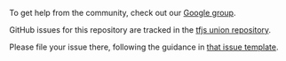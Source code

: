 To get help from the community, check out our [Google group](https://groups.google.com/a/tensorflow.org/forum/#!forum/tfjs).

GitHub issues for this repository are tracked in the [tfjs union repository](https://github.com/tensorflow/tfjs/issues).

Please file your issue there, following the guidance in [that issue template](https://github.com/tensorflow/tfjs/blob/master/ISSUE_TEMPLATE.md).
